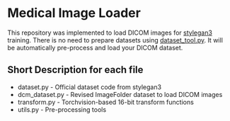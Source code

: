 # Medical Image Loader

This repository was implemented to load DICOM images for [stylegan3](https://github.com/NVlabs/stylegan3) training.
There is no need to prepare datasets using [dataset_tool.py](https://github.com/NVlabs/stylegan3/blob/main/dataset_tool.py).
It will be automatically pre-process and load your DICOM dataset.


## Short Description for each file

* dataset.py - Official dataset code from stylegan3
* dcm_dataset.py - Revised ImageFolder dataset to load DICOM images
* transform.py - Torchvision-based 16-bit transform functions 
* utils.py - Pre-processing tools 
